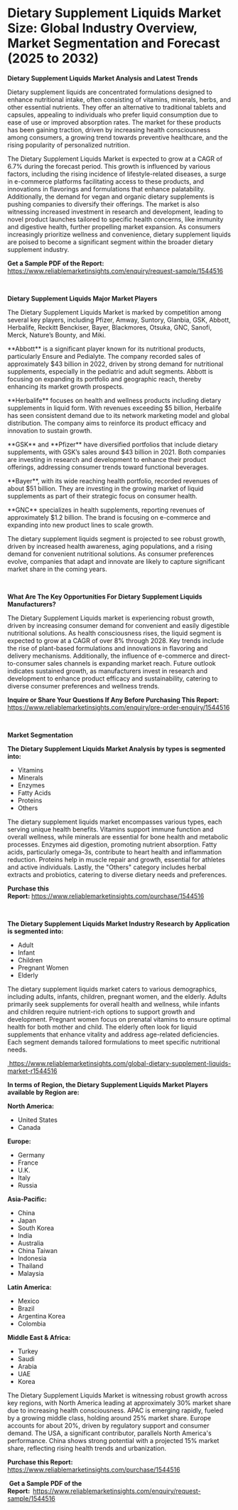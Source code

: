 <p><h1>Dietary Supplement Liquids Market Size: Global Industry Overview, Market Segmentation and Forecast (2025 to 2032)</h1></p><p><strong>Dietary Supplement Liquids Market Analysis and Latest Trends</strong></p>
<p><p>Dietary supplement liquids are concentrated formulations designed to enhance nutritional intake, often consisting of vitamins, minerals, herbs, and other essential nutrients. They offer an alternative to traditional tablets and capsules, appealing to individuals who prefer liquid consumption due to ease of use or improved absorption rates. The market for these products has been gaining traction, driven by increasing health consciousness among consumers, a growing trend towards preventive healthcare, and the rising popularity of personalized nutrition.</p><p>The Dietary Supplement Liquids Market is expected to grow at a CAGR of 6.7% during the forecast period. This growth is influenced by various factors, including the rising incidence of lifestyle-related diseases, a surge in e-commerce platforms facilitating access to these products, and innovations in flavorings and formulations that enhance palatability. Additionally, the demand for vegan and organic dietary supplements is pushing companies to diversify their offerings. The market is also witnessing increased investment in research and development, leading to novel product launches tailored to specific health concerns, like immunity and digestive health, further propelling market expansion. As consumers increasingly prioritize wellness and convenience, dietary supplement liquids are poised to become a significant segment within the broader dietary supplement industry.</p></p>
<p><strong>Get a Sample PDF of the Report:&nbsp;</strong> <a href="https://www.reliablemarketinsights.com/enquiry/request-sample/1544516?utm_campaign=3352&utm_medium=2&utm_source=Github&utm_content=ia&utm_term=19042025&utm_id=dietary-supplement-liquids">https://www.reliablemarketinsights.com/enquiry/request-sample/1544516</a></p>
<p>&nbsp;</p>
<p><strong>Dietary Supplement Liquids Major Market Players</strong></p>
<p><p>The Dietary Supplement Liquids Market is marked by competition among several key players, including Pfizer, Amway, Suntory, Glanbia, GSK, Abbott, Herbalife, Reckitt Benckiser, Bayer, Blackmores, Otsuka, GNC, Sanofi, Merck, Nature’s Bounty, and Miki. </p><p>**Abbott** is a significant player known for its nutritional products, particularly Ensure and Pedialyte. The company recorded sales of approximately $43 billion in 2022, driven by strong demand for nutritional supplements, especially in the pediatric and adult segments. Abbott is focusing on expanding its portfolio and geographic reach, thereby enhancing its market growth prospects.</p><p>**Herbalife** focuses on health and wellness products including dietary supplements in liquid form. With revenues exceeding $5 billion, Herbalife has seen consistent demand due to its network marketing model and global distribution. The company aims to reinforce its product efficacy and innovation to sustain growth.</p><p>**GSK** and **Pfizer** have diversified portfolios that include dietary supplements, with GSK’s sales around $43 billion in 2021. Both companies are investing in research and development to enhance their product offerings, addressing consumer trends toward functional beverages.</p><p>**Bayer**, with its wide reaching health portfolio, recorded revenues of about $51 billion. They are investing in the growing market of liquid supplements as part of their strategic focus on consumer health.</p><p>**GNC** specializes in health supplements, reporting revenues of approximately $1.2 billion. The brand is focusing on e-commerce and expanding into new product lines to scale growth.</p><p>The dietary supplement liquids segment is projected to see robust growth, driven by increased health awareness, aging populations, and a rising demand for convenient nutritional solutions. As consumer preferences evolve, companies that adapt and innovate are likely to capture significant market share in the coming years.</p></p>
<p>&nbsp;</p>
<p><strong>What Are The Key Opportunities For Dietary Supplement Liquids Manufacturers?</strong></p>
<p><p>The Dietary Supplement Liquids market is experiencing robust growth, driven by increasing consumer demand for convenient and easily digestible nutritional solutions. As health consciousness rises, the liquid segment is expected to grow at a CAGR of over 8% through 2028. Key trends include the rise of plant-based formulations and innovations in flavoring and delivery mechanisms. Additionally, the influence of e-commerce and direct-to-consumer sales channels is expanding market reach. Future outlook indicates sustained growth, as manufacturers invest in research and development to enhance product efficacy and sustainability, catering to diverse consumer preferences and wellness trends.</p></p>
<p><strong>Inquire or Share Your Questions If Any Before Purchasing This Report:</strong> <a href="https://www.reliablemarketinsights.com/enquiry/pre-order-enquiry/1544516?utm_campaign=3352&utm_medium=2&utm_source=Github&utm_content=ia&utm_term=19042025&utm_id=dietary-supplement-liquids">https://www.reliablemarketinsights.com/enquiry/pre-order-enquiry/1544516</a></p>
<p>&nbsp;</p>
<p><strong>Market Segmentation</strong></p>
<p><strong>The Dietary Supplement Liquids Market Analysis by types is segmented into:</strong></p>
<p><ul><li>Vitamins</li><li>Minerals</li><li>Enzymes</li><li>Fatty Acids</li><li>Proteins</li><li>Others</li></ul></p>
<p><p>The dietary supplement liquids market encompasses various types, each serving unique health benefits. Vitamins support immune function and overall wellness, while minerals are essential for bone health and metabolic processes. Enzymes aid digestion, promoting nutrient absorption. Fatty acids, particularly omega-3s, contribute to heart health and inflammation reduction. Proteins help in muscle repair and growth, essential for athletes and active individuals. Lastly, the "Others" category includes herbal extracts and probiotics, catering to diverse dietary needs and preferences.</p></p>
<p><strong>Purchase this Report:&nbsp;</strong><a href="https://www.reliablemarketinsights.com/purchase/1544516?utm_campaign=3352&utm_medium=2&utm_source=Github&utm_content=ia&utm_term=19042025&utm_id=dietary-supplement-liquids">https://www.reliablemarketinsights.com/purchase/1544516</a></p>
<p>&nbsp;</p>
<p><strong>The Dietary Supplement Liquids Market Industry Research by Application is segmented into:</strong></p>
<p><ul><li>Adult</li><li>Infant</li><li>Children</li><li>Pregnant Women</li><li>Elderly</li></ul></p>
<p><p>The dietary supplement liquids market caters to various demographics, including adults, infants, children, pregnant women, and the elderly. Adults primarily seek supplements for overall health and wellness, while infants and children require nutrient-rich options to support growth and development. Pregnant women focus on prenatal vitamins to ensure optimal health for both mother and child. The elderly often look for liquid supplements that enhance vitality and address age-related deficiencies. Each segment demands tailored formulations to meet specific nutritional needs.</p></p>
<p><a href="https://www.reliablemarketinsights.com/global-dietary-supplement-liquids-market-r1544516?utm_campaign=3352&utm_medium=2&utm_source=Github&utm_content=ia&utm_term=19042025&utm_id=dietary-supplement-liquids">&nbsp;https://www.reliablemarketinsights.com/global-dietary-supplement-liquids-market-r1544516</a></p>
<p><strong>In terms of Region, the Dietary Supplement Liquids Market Players available by Region are:</strong></p>
<p>
    <p> <strong> North America: </strong>
        <ul>
            <li>United States</li>
            <li>Canada</li>
        </ul>
        </p> 
    <p> <strong> Europe: </strong>
        <ul>
            <li>Germany</li>
            <li>France</li>
            <li>U.K.</li>
            <li>Italy</li>
            <li>Russia</li>
        </ul>
        </p> 
    <p> <strong> Asia-Pacific: </strong>
        <ul>
            <li>China</li>
            <li>Japan</li>
            <li>South Korea</li>
            <li>India</li>
            <li>Australia</li>
            <li>China Taiwan</li>
            <li>Indonesia</li>
            <li>Thailand</li>
            <li>Malaysia</li>
        </ul>
        </p> 
    <p> <strong> Latin America: </strong>
        <ul>
            <li>Mexico</li>
            <li>Brazil</li>
            <li>Argentina Korea</li>
            <li>Colombia</li>
        </ul>
        </p> 
    <p> <strong> Middle East & Africa: </strong>
        <ul>
            <li>Turkey</li>
            <li>Saudi</li>
            <li>Arabia</li>
            <li>UAE</li>
            <li>Korea</li>
        </ul>
    </p>
    </p>
<p><p>The Dietary Supplement Liquids Market is witnessing robust growth across key regions, with North America leading at approximately 30% market share due to increasing health consciousness. APAC is emerging rapidly, fueled by a growing middle class, holding around 25% market share. Europe accounts for about 20%, driven by regulatory support and consumer demand. The USA, a significant contributor, parallels North America's performance. China shows strong potential with a projected 15% market share, reflecting rising health trends and urbanization.</p></p>
<p><strong>Purchase this Report: </strong><a href="https://www.reliablemarketinsights.com/purchase/1544516?utm_campaign=3352&utm_medium=2&utm_source=Github&utm_content=ia&utm_term=19042025&utm_id=dietary-supplement-liquids">https://www.reliablemarketinsights.com/purchase/1544516</a></p>
<p>&nbsp;<strong>Get a Sample PDF of the Report:&nbsp;&nbsp;</strong><a href="https://www.reliablemarketinsights.com/enquiry/request-sample/1544516?utm_campaign=3352&utm_medium=2&utm_source=Github&utm_content=ia&utm_term=19042025&utm_id=dietary-supplement-liquids">https://www.reliablemarketinsights.com/enquiry/request-sample/1544516</a></p>
<p><strong></strong></p>
<p><p></p><p></p><p></p></p>